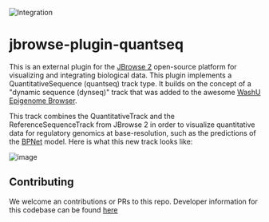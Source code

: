 ![Integration](https://github.com/elliothershberg/jbrowse-plugin-quantseq/workflows/Integration/badge.svg?branch=main)

# jbrowse-plugin-quantseq

This is an external plugin for the [JBrowse 2](https://jbrowse.org/jb2/)
open-source platform for visualizing and integrating biological data.
This plugin implements a QuantitativeSequence (quantseq) track type. It builds on the concept of a "dynamic sequence (dynseq)" track that was added to the
awesome [WashU Epigenome Browser](http://epigenomegateway.wustl.edu/).

This track combines the QuantitativeTrack and the ReferenceSequenceTrack from
JBrowse 2 in order to visualize quantitative data for regulatory genomics at
base-resolution, such as the predictions of the [BPNet](https://github.com/kundajelab/bpnet) model. Here is what this new track looks like:

![image](https://user-images.githubusercontent.com/19295181/113226964-4a7cf000-9246-11eb-86f2-b7fb9645c8d8.png)


## Contributing

We welcome an contributions or PRs to this repo. Developer information for this
codebase can be found [here](https://github.com/elliothershberg/jbrowse-plugin-quantseq/blob/main/CONTRIBUTING.md)
